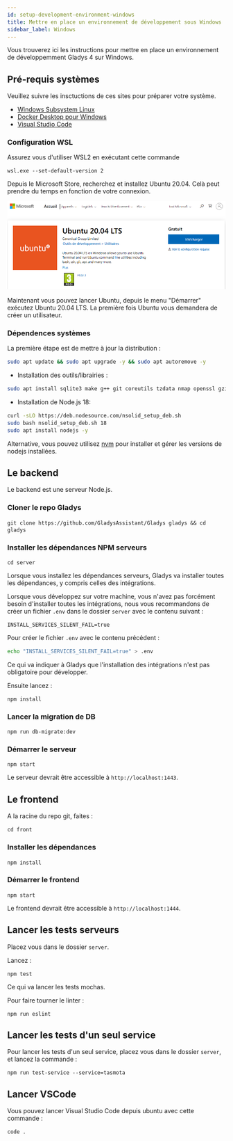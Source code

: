 ```yaml
---
id: setup-development-environment-windows
title: Mettre en place un environnement de développement sous Windows
sidebar_label: Windows
---
```


Vous trouverez ici les instructions pour mettre en place un environnement de développemment Gladys 4 sur Windows.

## Pré-requis systèmes

Veuillez suivre les insctuctions de ces sites pour préparer votre système.

- [Windows Subsystem Linux](https://docs.microsoft.com/fr-fr/windows/wsl/install-win10)
- [Docker Desktop pour Windows](https://hub.docker.com/editions/community/docker-ce-desktop-windows)
- [Visual Studio Code](https://code.visualstudio.com/download)

### Configuration WSL

Assurez vous d'utiliser WSL2 en exécutant cette commande

```
wsl.exe --set-default-version 2
```

Depuis le Microsoft Store, recherchez et installez Ubuntu 20.04. Celà peut prendre du temps en fonction de votre connexion.

![Microsoft Store Ubuntu](../../../../../static/img/docs/fr/dev/ms-store-ubuntu20.04.png)

Maintenant vous pouvez lancer Ubuntu, depuis le menu "Démarrer" exécutez Ubuntu 20.04 LTS.
La première fois Ubuntu vous demandera de créer un utilisateur.

### Dépendences systèmes

La première étape est de mettre à jour la distribution :

```bash
sudo apt update && sudo apt upgrade -y && sudo apt autoremove -y
```

- Installation des outils/librairies :

```bash
sudo apt install sqlite3 make g++ git coreutils tzdata nmap openssl gzip udev -y
```

- Installation de Node.js 18:

```bash
curl -sLO https://deb.nodesource.com/nsolid_setup_deb.sh
sudo bash nsolid_setup_deb.sh 18
sudo apt install nodejs -y
```

Alternative, vous pouvez utilisez [nvm](https://github.com/nvm-sh/nvm) pour installer et gérer les versions de nodejs installées.

## Le backend

Le backend est une serveur Node.js.

### Cloner le repo Gladys

```
git clone https://github.com/GladysAssistant/Gladys gladys && cd gladys
```

### Installer les dépendances NPM serveurs

```
cd server
```

Lorsque vous installez les dépendances serveurs, Gladys va installer toutes les dépendances, y compris celles des intégrations.

Lorsque vous développez sur votre machine, vous n'avez pas forcément besoin d'installer toutes les intégrations, nous vous recommandons de créer un fichier `.env` dans le dossier `server` avec le contenu suivant :

```
INSTALL_SERVICES_SILENT_FAIL=true
```

Pour créer le fichier `.env` avec le contenu précédent :

```bash
echo "INSTALL_SERVICES_SILENT_FAIL=true" > .env
```

Ce qui va indiquer à Gladys que l'installation des intégrations n'est pas obligatoire pour développer.

Ensuite lancez :

```
npm install
```

### Lancer la migration de DB

```
npm run db-migrate:dev
```

### Démarrer le serveur

```
npm start
```

Le serveur devrait être accessible à `http://localhost:1443`.

## Le frontend

A la racine du repo git, faites :

```
cd front
```

### Installer les dépendances

```
npm install
```

### Démarrer le frontend

```
npm start
```

Le frontend devrait être accessible à `http://localhost:1444`.

## Lancer les tests serveurs

Placez vous dans le dossier `server`.

Lancez :

```
npm test
```

Ce qui va lancer les tests mochas.

Pour faire tourner le linter :

```
npm run eslint
```

## Lancer les tests d'un seul service

Pour lancer les tests d'un seul service, placez vous dans le dossier `server`, et lancez la commande :

```
npm run test-service --service=tasmota
```

## Lancer VSCode

Vous pouvez lancer Visual Studio Code depuis ubuntu avec cette commande :

```
code .
```
